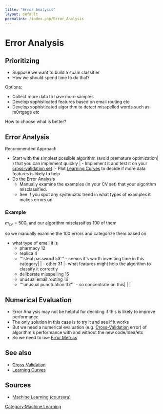 ```yaml
---
title: "Error Analysis"
layout: default
permalink: /index.php/Error_Analysis
---
```


# Error Analysis

## Prioritizing
- Suppose we want to build a spam classifier 
- How we should spend time to do that? 

Options: 
- Collect more data to have more samples 
- Develop sophisticated features based on email routing etc 
- Develop sophisticated algorithm to detect misspelled words such as m0rtgage etc 

How to choose what is better? 


## Error Analysis
Recommended Approach 
- Start with the simplest possible algorithm (avoid premature optimization|  ) that you can implement quickly |  - Implement it and test it on your [cross-validation set](Cross-Validation) |- Plot [Learning Curves](Learning_Curves) to decide if more data features is likely to help
- Do the Error Analysis 
  - Manually examine the examples (in your CV set) that your algorithm misclassified.
  - See if you spot any systematic trend in what types of examples it makes errors on


### Example
$m_{\text{cv}} = 500$, and our algorithm misclassifies 100 of them 

so we manually examine the 100 errors and categorize them based on
- what type of email it is 
  - pharmacy 12
  - replica 4
  - '''steal password 53''' - seems it's worth investing time in this category|   |  - other 31 |- what features might help the algorithm to classify it correctly 
  - deliberate misspelling 15
  - unusual email routing 16
  - '''unusual punctuation 32''' - so concentrate on this|    | |
## Numerical Evaluation
- Error Analysis may not be helpful for deciding if this is likely to improve performance 
- The only solution in this case is to try it and see if it works 
- But we need a numerical evaluation (e.g. [Cross-Validation](Cross-Validation) error) of algorithm's performance with and without the new code/idea/etc
- So we need to use [Error Metrics](Error_Metrics)


## See also
- [Cross-Validation](Cross-Validation)
- [Learning Curves](Learning_Curves)

## Sources
- [Machine Learning (coursera)](Machine_Learning_(coursera))

[Category:Machine Learning](Category_Machine_Learning)